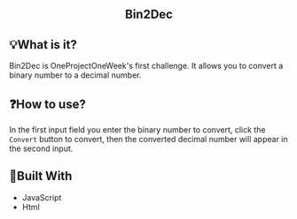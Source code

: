 <h2 align="center">Bin2Dec</h2>

## 💡What is it?
Bin2Dec is OneProjectOneWeek's first challenge. It allows you to convert a binary number to a decimal number.

## ❓How to use?
In the first input field you enter the binary number to convert, click the `Convert` button to convert, then the converted decimal number will appear in the second input.

## 🚧Built With
- JavaScript
- Html
